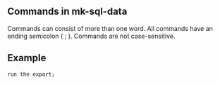 ## Commands in mk-sql-data

Commands can consist of more than one word. All commands have an ending semicolon ( ; ). Commands are not case-sensitive.

## Example

```
run the export;

```